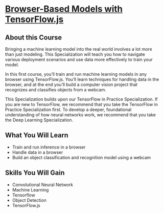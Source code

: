 # [Browser-Based Models with TensorFlow.js](https://www.coursera.org/learn/browser-based-models-tensorflow)

## About this Course
Bringing a machine learning model into the real world involves a lot more than just modeling. This Specialization will teach you how to navigate various deployment scenarios and use data more effectively to train your model.

In this first course, you’ll train and run machine learning models in any browser using TensorFlow.js. You’ll learn techniques for handling data in the browser, and at the end you’ll build a computer vision project that recognizes and classifies objects from a webcam.

This Specialization builds upon our TensorFlow in Practice Specialization. If you are new to TensorFlow, we recommend that you take the TensorFlow in Practice Specialization first. To develop a deeper, foundational understanding of how neural networks work, we recommend that you take the Deep Learning Specialization.

## What You Will Learn
* Train and run inference in a browser
* Handle data in a browser
* Build an object classification and recognition model using a webcam

## Skills You Will Gain
* Convolutional Neural Network
* Machine Learning
* Tensorflow
* Object Detection
* TensorFlow.js
